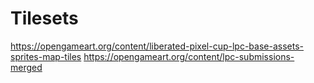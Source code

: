 # Tilesets

https://opengameart.org/content/liberated-pixel-cup-lpc-base-assets-sprites-map-tiles
https://opengameart.org/content/lpc-submissions-merged
